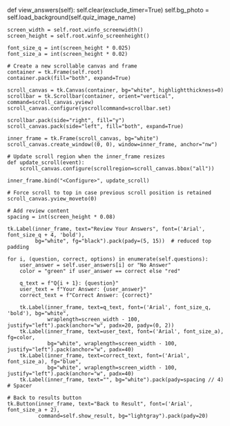 def view_answers(self):
    self.clear(exclude_timer=True)
    self.bg_photo = self.load_background(self.quiz_image_name)

    screen_width = self.root.winfo_screenwidth()
    screen_height = self.root.winfo_screenheight()

    font_size_q = int(screen_height * 0.025)
    font_size_a = int(screen_height * 0.02)

    # Create a new scrollable canvas and frame
    container = tk.Frame(self.root)
    container.pack(fill="both", expand=True)

    scroll_canvas = tk.Canvas(container, bg="white", highlightthickness=0)
    scrollbar = tk.Scrollbar(container, orient="vertical", command=scroll_canvas.yview)
    scroll_canvas.configure(yscrollcommand=scrollbar.set)

    scrollbar.pack(side="right", fill="y")
    scroll_canvas.pack(side="left", fill="both", expand=True)

    inner_frame = tk.Frame(scroll_canvas, bg="white")
    scroll_canvas.create_window((0, 0), window=inner_frame, anchor="nw")

    # Update scroll region when the inner_frame resizes
    def update_scroll(event):
        scroll_canvas.configure(scrollregion=scroll_canvas.bbox("all"))

    inner_frame.bind("<Configure>", update_scroll)

    # Force scroll to top in case previous scroll position is retained
    scroll_canvas.yview_moveto(0)

    # Add review content
    spacing = int(screen_height * 0.08)

    tk.Label(inner_frame, text="Review Your Answers", font=('Arial', font_size_q + 4, 'bold'),
             bg="white", fg="black").pack(pady=(5, 15))  # reduced top padding

    for i, (question, correct, options) in enumerate(self.questions):
        user_answer = self.user_answers[i] or "No Answer"
        color = "green" if user_answer == correct else "red"

        q_text = f"Q{i + 1}: {question}"
        user_text = f"Your Answer: {user_answer}"
        correct_text = f"Correct Answer: {correct}"

        tk.Label(inner_frame, text=q_text, font=('Arial', font_size_q, 'bold'), bg="white",
                 wraplength=screen_width - 100, justify="left").pack(anchor="w", padx=20, pady=(0, 2))
        tk.Label(inner_frame, text=user_text, font=('Arial', font_size_a), fg=color,
                 bg="white", wraplength=screen_width - 100, justify="left").pack(anchor="w", padx=40)
        tk.Label(inner_frame, text=correct_text, font=('Arial', font_size_a), fg="blue",
                 bg="white", wraplength=screen_width - 100, justify="left").pack(anchor="w", padx=40)
        tk.Label(inner_frame, text="", bg="white").pack(pady=spacing // 4)  # Spacer

    # Back to results button
    tk.Button(inner_frame, text="Back to Result", font=('Arial', font_size_a + 2),
              command=self.show_result, bg="lightgray").pack(pady=20)